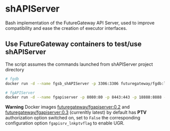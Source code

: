 # shAPIServer

Bash implementation of the FutureGateway API Server, used to improve compatibility and ease the creation of executor interfaces.

## Use FutureGateway containers to test/use shAPIServer

The script assumes the commands launched from shAPIServer project directory

```bash
# fgdb
docker run -d --name fgsb_shAPIServer -p 3306:3306 futuregateway/fgdb:latest

# fgAPIServer
docker run -d --name fgapiserver -p 8080:80 -p 8443:443 -p 18888:8888 -p 18889:8889 --link fgsb_shAPIServer:fgdb -v $(pwd)/fgiosandbox:/app/fgiosandbox futuregateway/fgapiserver
```

**Warning** Docker images [futuregateway/fgapiserver:0.2][dkfgapiserver2] and [futuregateway/fgapiserver:0.3][dkfgapiserver3] (currenltly latest) by default has **PTV** authorization option switched on, set to `False` the corresponding configuration option `fgapisrv_lnkptvflag` to enable UGR.

[dkfgapiserver2]: https://hub.docker.com/layers/futuregateway/fgapiserver/0.3/images/sha256-42df212e875de8f3ee8056ed52be32b1668057effc16073ab138a3343f9838b5?context=explore
[dkfgapiserver3]: https://hub.docker.com/layers/futuregateway/fgapiserver/0.2/images/sha256-a30b934478cb35cc088816653a3d12bf62be6b85a324f23786e6cf17c806d7c3?context=explore
